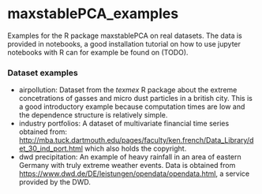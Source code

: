 # maxstablePCA_examples

Examples for the R package maxstablePCA on real datasets. The data is provided in notebooks, a  good installation tutorial 
on how to use jupyter notebooks with R can for example be found on  (TODO).

### Dataset examples

* airpollution: Dataset from the *texmex* R package about the extreme concetrations of gasses and micro dust  particles in a british city. 
This is a good introductory example because computation times are low and the dependence structure is relatively simple. 
* industry portfolios: A dataset of multivariate financial time series obtained from: http://mba.tuck.dartmouth.edu/pages/faculty/ken.french/Data_Library/det_30_ind_port.html which also holds the copyright. 
* dwd precipitation: An example of heavy rainfall in an area of eastern Germany with truly extreme weather events. Data is obtained from https://www.dwd.de/DE/leistungen/opendata/opendata.html, a service provided by the DWD. 
